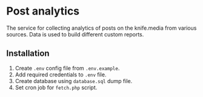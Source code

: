# Post analytics

The service for collecting analytics of posts on the knife.media from various sources.
Data is used to build different custom reports.

## Installation
1. Create `.env` config file from `.env.example`.
2. Add required credentials to `.env` file.
3. Create database using `database.sql` dump file.
4. Set cron job for `fetch.php` script.
